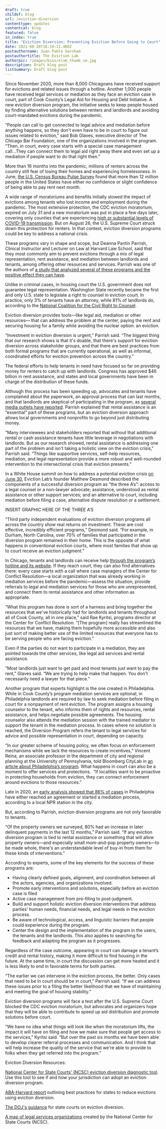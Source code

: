 ```yaml
---
draft: true
childof: blog
url: /eviction-diversion
contenttype: updates
contentcat: blog
featured: false
in_index: true
title: "Eviction Diversion: Preventing Eviction Before Going to Court"
date: 2021-08-26T16:19:11.466Z
postauthorname: Juan Pablo Garnham
postauthortitle: The Eviction Lab
authorpic: /images/bios/elab_thumb_sm.jpg
description: Draft blog post
listSummary: Draft blog post
---
```

Since November 2020, more than 8,000 Chicagoans have received support for evictions and related issues through a hotline. Another 1,000 people have received legal services or mediation as they face an eviction case in court, part of Cook County’s Legal Aid for Housing and Debt Initiative. A new eviction diversion program, the initiative seeks to keep people housed by finding alternative solutions between renters and landlords and avoiding court-mandated evictions during the pandemic. 



“People can call to get connected to legal advice and mediation before anything happens, so they don't even have to be in court to figure out issues related to eviction,” said Bob Glaves, executive director of The Chicago Bar Foundation, one of the organizations involved in the program. “Then, in court, every case starts with a special case management call...They can connect them to legal aid right away there and even set up a mediation if people want to do that right then.”



More than 16 months into the pandemic, millions of renters across the country still fear of losing their homes and experiencing homelessness. In June, [the U.S. Census Bureau Pulse Survey](https://www.census.gov/data/tables/2021/demo/hhp/hhp33.html) found that more than 12 million people in the United States have either no confidence or slight confidence of being able to pay rent next month.



A wide range of moratoriums and benefits initially slowed the impact of evictions among tenants who lost income and employment during the pandemic. The most extensive protection, the CDC eviction moratorium, expired on July 31 and a new moratorium was put in place a few days later, covering only counties that are experiencing [high or substantial levels of COVID-19 transmission](https://covid.cdc.gov/covid-data-tracker/#county-view). But on August 26, the U.S. Supreme Court struck down this protection for renters. In that context, eviction diversion programs could be key to address a national crisis.



These programs vary in shape and scope, but Deanna Pantín Parrish, Clinical Instructor and Lecturer on Law at Harvard Law School, said that they most commonly aim to prevent evictions through a mix of legal representation, rent assistance, and mediation between landlords and tenants, among offering other resources and services. Parrish was one of the authors of [a study that analyzed several of these programs and the positive effect they can have](https://www.americanbar.org/content/dam/aba/administrative/legal_aid_indigent_defendants/ls-covid19-dpp-best-practices.pdf?utm_source=NLIHC+All+Subscribers&utm_campaign=3d41b859ed-natl-call_summary_07-12-2021&utm_medium=email&utm_term=0_e090383b5e-3d41b859ed-293419986&ct=t(natl-call_summary_07-12-2021)).



Unlike in criminal cases, in housing court the U.S. government does not guarantee legal representation. Washington State recently became the first and only U.S. state to legislate a right to counsel in eviction court. In practice, only 3% of tenants have an attorney, while 81% of landlords do, according to the [National Coalition for the Civil Right to Counsel](http://civilrighttocounsel.org/uploaded_files/280/Landlord_and_tenant_eviction_rep_stats__NCCRC_.pdf).



Eviction diversion provides tools—like legal aid, mediation or other resources— that can address the problem at the center, paying the rent and securing housing for a family while avoiding the nuclear option: an eviction.



“Investment in eviction diversion is urgent,” Parrish said. “The biggest thing that our research shows is that it's doable, that there's support for eviction diversion across stakeholder groups, and that there are best practices from both formal programs that are currently operational, as well as informal, coordinated efforts for eviction prevention across the country.”



The federal efforts to help tenants in need have focused so far on providing money for renters to catch up with landlords. Congress has approved $46 billion in rent assistance, and states and local governments have been in charge of the distribution of these funds.



Although this process has been speeding up, advocates and tenants have complained about the paperwork, an approval process that can last months, and that landlords are skeptical of participating in the program, as [several media outlets have reported](https://www.nbcnews.com/politics/politics-news/federal-eviction-moratorium-set-expire-states-offer-patchwork-protections-n1273408). Parrish explained that rental assistance is an “essential” part of these programs, but an eviction diversion approach allows local governments and nonprofits to go beyond just distributing money.



“Many interviewees and stakeholders reported that without that additional rental or cash assistance tenants have little leverage in negotiations with landlords. But as our research showed, rental assistance is addressing one part of the problem and isn't taking a holistic view on the eviction crisis,” Parrish said. “Things like supportive services, self-help resources, mediation, and legal representation provide a more robust and well-rounded intervention to the intersectional crisis that eviction presents.”



In a White House summit on how to address a potential eviction crisis [on June 30](https://www.youtube.com/watch?v=S3zVlAJFhq4), Eviction Lab’s founder Matthew Desmond described the components of a successful diversion program as “the three A’s”: access to a legal counsel or a non-lawyer advocate; assistance, understood as rental assistance or other support services; and an alternative to court, including mediation before filing a case, alternative dispute resolution or a settlement.



INSERT GRAPHIC HERE OF THE THREE A’S



“Third party independent evaluations of eviction diversion programs all across the country show real returns on investment. These are cost effective, incredibly efficient programs,” Desmond said. “For example, in Durham, North Carolina, over 70% of families that participated in the diversion program remained in their home. This is the opposite of what happens in conventional eviction courts, where most families that show up to court receive an eviction judgment.”



In Chicago, tenants and landlords can receive help [through the program’s hotline and its website](https://www.cookcountylegalaid.org/). If they reach court, they can also find alternatives there: every case starts with a call where case managers of the Center for Conflict Resolution—a local organization that was already working in mediation services before the pandemic—assess the situation, provide referrals to legal and mediation services for those who are unrepresented, and connect them to rental assistance and other information as appropriate. 



“What this program has done is sort of a harness and bring together the resources that we've historically had for landlords and tenants throughout all of Cook County, all in one place,” said Rae Kyritsi, programs director at the Center for Conflict Resolution. “\[The program] really has streamlined the resources that we have, making them hopefully more accessible and also just sort of making better use of the limited resources that everyone has to be serving people who are facing eviction.”



Even if the parties do not want to participate in a mediation, they are pointed towards the other services, like legal aid services and rental assistance.



“Most landlords just want to get paid and most tenants just want to pay the rent,” Glaves said. “We are trying to help make that happen. You don't necessarily need a lawyer for that piece.”



Another program that experts highlight is the one created in Philadelphia. While in Cook County’s program mediation services are optional, in Philadelphia landlords are required by law to seek mediation before filing in court for a nonpayment of rent eviction. The program assigns a housing counselor to the tenant, who informs them of rights and resources, rental assistance, and helps negotiate possible agreements. The housing counselor also attends the mediation session with the trained mediator to support the tenant in the mediation process. In cases where no solution is reached, the Diversion Program refers the tenant to legal services for advice and possible representation in court, depending on capacity.



“In our greater scheme of housing policy, we often focus on enforcement mechanisms while we lack the resources to create incentives,” Vincent Reina, an associate professor in the department of city and regional planning at the University of Pennsylvania, told Bloomberg CityLab in [an article about Philadelphia’s program](https://www.bloomberg.com/news/articles/2021-07-15/philadelphia-tries-new-model-to-curb-evictions?srnd=citylab). What happens in court can also be a moment to offer services and protections.  “If localities want to be proactive in protecting households from eviction, they can connect enforcement around evictions to those resources.”



Late in 2020, an [early analysis showed that 86% of cases](https://whyy.org/articles/its-a-conversation-phillys-alternative-to-landlord-tenant-court-is-preventing-eviction/) in Philadelphia have either reached an agreement or started a mediation process, according to a local NPR station in the city. 



But, according to Parrish, eviction diversion programs are not only favorable to tenants. 



“Of the property owners we surveyed, 80% had an increase in later delinquent payments in the last 12 months,” Parrish said. “If any eviction diversion program is tied to rental assistance or something that will allow property owners—and especially small mom-and-pop property owners—to be made whole, there's an understandable level of buy-in from them for these kinds of interventions.”



According to experts, some of the key elements for the success of these programs are:



* Having clearly defined goals, alignment, and coordination between all the actors, agencies, and organizations involved.
* Promote early interventions and solutions, especially before an eviction case is filed
* Active case management from pre-filing to post-judgment.
* Build and support holistic eviction diversion interventions that address parties’ human needs, financial needs, and legal needs in the eviction process.
* Be aware of technological, access, and linguistic barriers that people could experience during the program.
* Center the design and the implementation of the program in the users, the tenants and the landlords. This also applies to searching for feedback and adapting the program as it progresses.



Regardless of the case outcome, appearing in court can damage a tenant’s credit and rental history, making it more difficult to find housing in the future. At the same time, in court the discussion can get more heated and it is less likely to end in favorable terms for both parties. 



“The earlier we can intervene in the eviction process, the better. Only cases that need to be in court should be in court,” Parrish said. “If we can address these issues prior to a filing the better likelihood that we have of maintaining and meeting the goal of housing stability.”



Eviction diversion programs will face a test after the U.S. Supreme Court blocked the CDC eviction moratorium, but advocates and organizers hope that they will be able to contribute to speed up aid distribution and promote solutions before court. 



“We have no idea what things will look like when the moratorium lifts, the impact it will have on filing and how we make sure that people get access to the services,” Kyritsi said. “But over the past six months we have been able to develop clearer referral processes and communication. And I think that will help increase the quality of the service that we're able to provide to folks when they get referred into the program.”



Eviction Diversion Resources:



[National Center for State Courts' (NCSC) eviction diversion diagnostic tool](https://click.pewtrusts.org/?qs=d726d81a61b4904bcfd19aa8aef0ea74b030f2692e21935341d17858e1db1ea34ca759c98dd09ca3d06a10097edc25c2e68e423a19c199ef). Use this tool to see if and how your jurisdiction can adopt an eviction diversion program.



[ABA-Harvard report](https://click.pewtrusts.org/?qs=d726d81a61b4904b2ead0c91a02909a794cc878814a9f0fbc7ccfe425c055de32becf3877eae51e4a79f3d31915de2bff6d6dcdcf8089eeb) outlining best practices for states to reduce evictions using eviction diversion.



[The DOJ's guidance](https://click.pewtrusts.org/?qs=d726d81a61b4904b8dd0c80529eed0e37906cfa201874c2f914828956d49207eb87f4dfcaae1ace9a4167d9c5c87faed8444017b85c20f8b) for state courts on eviction diversion.

[A map of legal services organizations](https://www.ncsc.org/newsroom/public-health-emergency/implementation-lab/eviction-resources/resources-for-attorneys) created by the National Center for State Courts (NCSC).